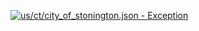 [![us/ct/city_of_stonington.json - Exception](https://img.shields.io/badge/us/ct/city_of_stonington.json-Exception-red)](https://github.com/openaddresses/openaddresses/tree/master/sources/us/ct/city_of_stonington.json)